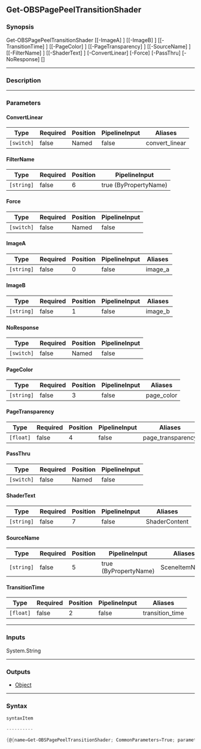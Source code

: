 Get-OBSPagePeelTransitionShader
-------------------------------

### Synopsis

Get-OBSPagePeelTransitionShader [[-ImageA] <string>] [[-ImageB] <string>] [[-TransitionTime] <float>] [[-PageColor] <string>] [[-PageTransparency] <float>] [[-SourceName] <string>] [[-FilterName] <string>] [[-ShaderText] <string>] [-ConvertLinear] [-Force] [-PassThru] [-NoResponse] [<CommonParameters>]

---

### Description

---

### Parameters
#### **ConvertLinear**

|Type      |Required|Position|PipelineInput|Aliases       |
|----------|--------|--------|-------------|--------------|
|`[switch]`|false   |Named   |false        |convert_linear|

#### **FilterName**

|Type      |Required|Position|PipelineInput        |
|----------|--------|--------|---------------------|
|`[string]`|false   |6       |true (ByPropertyName)|

#### **Force**

|Type      |Required|Position|PipelineInput|
|----------|--------|--------|-------------|
|`[switch]`|false   |Named   |false        |

#### **ImageA**

|Type      |Required|Position|PipelineInput|Aliases|
|----------|--------|--------|-------------|-------|
|`[string]`|false   |0       |false        |image_a|

#### **ImageB**

|Type      |Required|Position|PipelineInput|Aliases|
|----------|--------|--------|-------------|-------|
|`[string]`|false   |1       |false        |image_b|

#### **NoResponse**

|Type      |Required|Position|PipelineInput|
|----------|--------|--------|-------------|
|`[switch]`|false   |Named   |false        |

#### **PageColor**

|Type      |Required|Position|PipelineInput|Aliases   |
|----------|--------|--------|-------------|----------|
|`[string]`|false   |3       |false        |page_color|

#### **PageTransparency**

|Type     |Required|Position|PipelineInput|Aliases          |
|---------|--------|--------|-------------|-----------------|
|`[float]`|false   |4       |false        |page_transparency|

#### **PassThru**

|Type      |Required|Position|PipelineInput|
|----------|--------|--------|-------------|
|`[switch]`|false   |Named   |false        |

#### **ShaderText**

|Type      |Required|Position|PipelineInput|Aliases      |
|----------|--------|--------|-------------|-------------|
|`[string]`|false   |7       |false        |ShaderContent|

#### **SourceName**

|Type      |Required|Position|PipelineInput        |Aliases      |
|----------|--------|--------|---------------------|-------------|
|`[string]`|false   |5       |true (ByPropertyName)|SceneItemName|

#### **TransitionTime**

|Type     |Required|Position|PipelineInput|Aliases        |
|---------|--------|--------|-------------|---------------|
|`[float]`|false   |2       |false        |transition_time|

---

### Inputs
System.String

---

### Outputs
* [Object](https://learn.microsoft.com/en-us/dotnet/api/System.Object)

---

### Syntax
```PowerShell
syntaxItem
```
```PowerShell
----------
```
```PowerShell
{@{name=Get-OBSPagePeelTransitionShader; CommonParameters=True; parameter=System.Object[]}}
```
